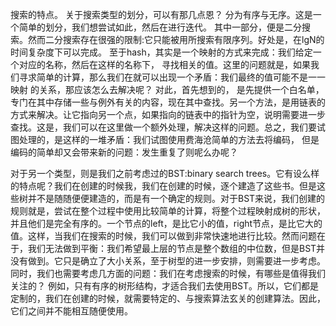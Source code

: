 搜索的特点。
关于搜索类型的划分，可以有那几点恩？
分为有序与无序。这是一个简单的划分，我们想尝试如此，然后在进行迭代。
其中一部分，便是二分搜索。然而二分搜索存在很强的限制:它只能被用所搜索有限序列。好处是，在lgN的时间复杂度下可以完成。
至于hash，其实是一个映射的方式来完成：我们给定一个对应的名称，然后在这样的名称下， 寻找相关的值。这里的问题就是，如果我们寻求简单的计算，那么我们在就可以出现一个矛盾：我们最终的值可能不是一一映射 的关系，那应该怎么去解决呢？
对此，首先想到的， 是先提供一个白名单，专门在其中存储一些与例外有关的内容，现在其中查找。另一个方法，是用链表的方式来解决。让它指向另一个点，如果指向的链表中的指针为空，说明需要进一步查找。这是，我们可以在这里做一个额外处理，解决这样的问题。总之，我们要试图处理的，是这样的一堆矛盾：我们试图使用费海沧简单的方法去将编码， 但是编码的简单却又会带来新的问题：发生重复了则呢么办呢？

对于另一个类型，则是我们之前考虑过的BST:binary search trees。它有设么样的特点呢？我们在创建的时候我，我们在创建的时候，逐个建造了这些书。但是这些树并不是随随便便建造的，而是有一个确定的规则。对于BST来说，我们创建的规则就是，尝试在整个过程中使用比较简单的计算，将整个过程映射成树的形状，并且他们是完全有序的。一个节点的left，是比它小的值，right节点，是比它大的值。这样，当我们在搜索的时候，我们可以做到非常快速地进行比较。然而问题在于，我们无法做到平衡：我们希望最上层的节点是整个数组的中位数，但是BST并没有做到。它只是确立了大小关系，至于树型的进一步安排，则需要进一步考虑。
同时，我们也需要考虑几方面的问题：我们在考虑搜索的时候，有哪些是值得我们关注的？
例如，只有有序的树形结构，才适合我们去使用BST。所以，它们都是定制的，我们在创建的时候，就需要特定的、与搜索算法玄关的创建算法。因此，它们之间并不能相互随便使用。
